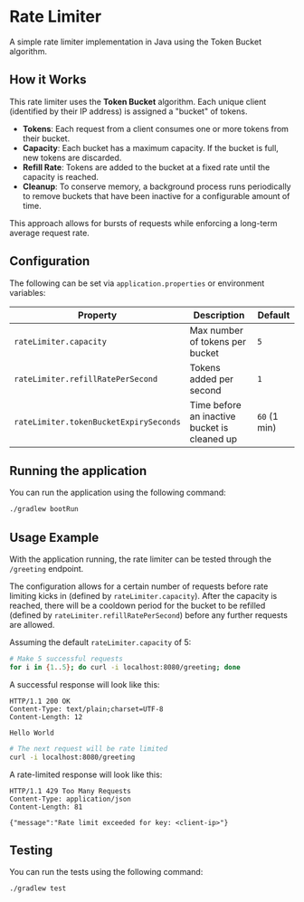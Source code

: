 # Rate Limiter

A simple rate limiter implementation in Java using the Token Bucket algorithm.

## How it Works

This rate limiter uses the **Token Bucket** algorithm. Each unique client (identified by their IP address) is assigned a "bucket" of tokens.

- **Tokens**: Each request from a client consumes one or more tokens from their bucket.
- **Capacity**: Each bucket has a maximum capacity. If the bucket is full, new tokens are discarded.
- **Refill Rate**: Tokens are added to the bucket at a fixed rate until the capacity is reached.
- **Cleanup**: To conserve memory, a background process runs periodically to remove buckets that have been inactive for a configurable amount of time.

This approach allows for bursts of requests while enforcing a long-term average request rate.

## Configuration

The following can be set via `application.properties` or environment variables:

| Property                               | Description                                  | Default    |
|----------------------------------------| -------------------------------------------- |------------|
| `rateLimiter.capacity`                 | Max number of tokens per bucket              | `5`        |
| `rateLimiter.refillRatePerSecond`      | Tokens added per second                      | `1`        |
| `rateLimiter.tokenBucketExpirySeconds` | Time before an inactive bucket is cleaned up | `60` (1 min) |


## Running the application

You can run the application using the following command:

```bash
./gradlew bootRun
```

## Usage Example

With the application running, the rate limiter can be tested through the `/greeting` endpoint.

The configuration allows for a certain number of requests before rate limiting kicks in (defined by `rateLimiter.capacity`). After the capacity is reached, there will be a cooldown period for the bucket to be refilled (defined by `rateLimiter.refillRatePerSecond`) before any further requests are allowed.

Assuming the default `rateLimiter.capacity` of 5:

```bash
# Make 5 successful requests
for i in {1..5}; do curl -i localhost:8080/greeting; done
```

A successful response will look like this:
```
HTTP/1.1 200 OK
Content-Type: text/plain;charset=UTF-8
Content-Length: 12

Hello World
```

```bash
# The next request will be rate limited
curl -i localhost:8080/greeting
```

A rate-limited response will look like this:
```
HTTP/1.1 429 Too Many Requests
Content-Type: application/json
Content-Length: 81

{"message":"Rate limit exceeded for key: <client-ip>"}
```

## Testing

You can run the tests using the following command:

```bash
./gradlew test
```
